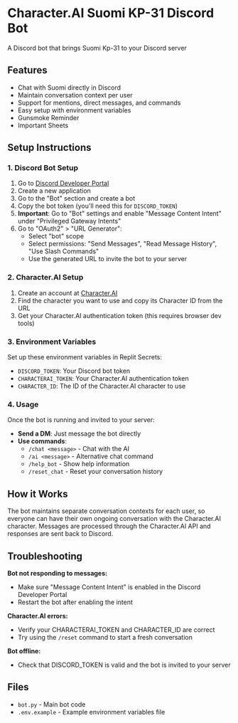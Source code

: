 # Character.AI Suomi KP-31 Discord Bot

A Discord bot that brings Suomi Kp-31 to your Discord server

## Features

- Chat with Suomi directly in Discord
- Maintain conversation context per user
- Support for mentions, direct messages, and commands
- Easy setup with environment variables
- Gunsmoke Reminder
- Important Sheets

## Setup Instructions

### 1. Discord Bot Setup

1. Go to [Discord Developer Portal](https://discord.com/developers/applications)
2. Create a new application
3. Go to the "Bot" section and create a bot
4. Copy the bot token (you'll need this for `DISCORD_TOKEN`)
5. **Important**: Go to "Bot" settings and enable "Message Content Intent" under "Privileged Gateway Intents"
6. Go to "OAuth2" > "URL Generator":
   - Select "bot" scope
   - Select permissions: "Send Messages", "Read Message History", "Use Slash Commands"
   - Use the generated URL to invite the bot to your server

### 2. Character.AI Setup

1. Create an account at [Character.AI](https://character.ai/)
2. Find the character you want to use and copy its Character ID from the URL
3. Get your Character.AI authentication token (this requires browser dev tools)

### 3. Environment Variables

Set up these environment variables in Replit Secrets:
- `DISCORD_TOKEN`: Your Discord bot token
- `CHARACTERAI_TOKEN`: Your Character.AI authentication token  
- `CHARACTER_ID`: The ID of the Character.AI character to use

### 4. Usage

Once the bot is running and invited to your server:

- **Send a DM**: Just message the bot directly
- **Use commands**:
  - `/chat <message>` - Chat with the AI
  - `/ai <message>` - Alternative chat command
  - `/help_bot` - Show help information
  - `/reset_chat` - Reset your conversation history

## How it Works

The bot maintains separate conversation contexts for each user, so everyone can have their own ongoing conversation with the Character.AI character. Messages are processed through the Character.AI API and responses are sent back to Discord.

## Troubleshooting

**Bot not responding to messages:**
- Make sure "Message Content Intent" is enabled in the Discord Developer Portal
- Restart the bot after enabling the intent

**Character.AI errors:**
- Verify your CHARACTERAI_TOKEN and CHARACTER_ID are correct
- Try using the `/reset` command to start a fresh conversation

**Bot offline:**
- Check that DISCORD_TOKEN is valid and the bot is invited to your server

## Files

- `bot.py` - Main bot code
- `.env.example` - Example environment variables file